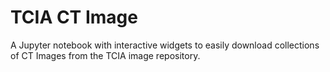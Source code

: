 # TCIA CT Image
A Jupyter notebook with interactive widgets to easily download collections of CT Images from the TCIA image repository.
